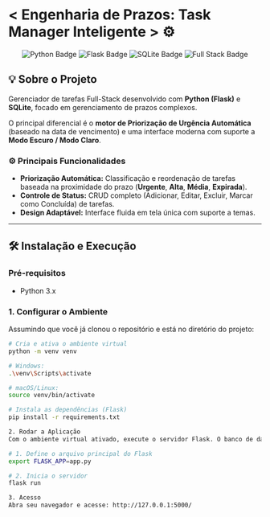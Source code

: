# < Engenharia de Prazos: Task Manager Inteligente > ⚙️

<p align="center">
  <img src="https://img.shields.io/badge/Python-3776AB?style=for-the-badge&logo=python&logoColor=white" alt="Python Badge"/>
  <img src="https://img.shields.io/badge/Flask-000000?style=for-the-badge&logo=flask&logoColor=white" alt="Flask Badge"/>
  <img src="https://img.shields.io/badge/SQLite-07405E?style=for-the-badge&logo=sqlite&logoColor=white" alt="SQLite Badge"/>
  <img src="https://img.shields.io/badge/Full_Stack-FFC72C?style=for-the-badge" alt="Full Stack Badge"/>
</p>

## 💡 Sobre o Projeto

Gerenciador de tarefas Full-Stack desenvolvido com **Python (Flask)** e **SQLite**, focado em gerenciamento de prazos complexos.

O principal diferencial é o **motor de Priorização de Urgência Automática** (baseado na data de vencimento) e uma interface moderna com suporte a **Modo Escuro / Modo Claro**.

### ⚙️ Principais Funcionalidades

* **Priorização Automática:** Classificação e reordenação de tarefas baseada na proximidade do prazo (**Urgente**, **Alta**, **Média**, **Expirada**).
* **Controle de Status:** CRUD completo (Adicionar, Editar, Excluir, Marcar como Concluída) de tarefas.
* **Design Adaptável:** Interface fluida em tela única com suporte a temas.

---

## 🛠️ Instalação e Execução

### Pré-requisitos

* Python 3.x

### 1. Configurar o Ambiente

Assumindo que você já clonou o repositório e está no diretório do projeto:

```bash
# Cria e ativa o ambiente virtual
python -m venv venv

# Windows:
.\venv\Scripts\activate

# macOS/Linux:
source venv/bin/activate

# Instala as dependências (Flask)
pip install -r requirements.txt

2. Rodar a Aplicação
Com o ambiente virtual ativado, execute o servidor Flask. O banco de dados tasks.db será criado automaticamente.

# 1. Define o arquivo principal do Flask
export FLASK_APP=app.py 

# 2. Inicia o servidor
flask run

3. Acesso
Abra seu navegador e acesse: http://127.0.0.1:5000/
